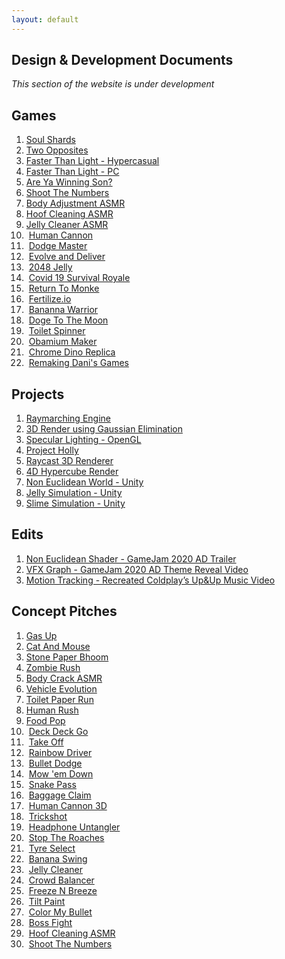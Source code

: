 ```yaml
---
layout: default
---
```

## Design & Development Documents
*This section of the website is under development*
## Games
1. [Soul Shards](https://aniketrajnish.github.io/docs/soulshard)
2. [Two Opposites](https://aniketrajnish.github.io/docs/twoopposites)
3. [Faster Than Light - Hypercasual](https://aniketrajnish.github.io/docs/ftlhc)
4. [Faster Than Light - PC](https://aniketrajnish.github.io/docs/ftlpc)
5. [Are Ya Winning Son?](https://aniketrajnish.github.io/docs/ayws)
6. [Shoot The Numbers](https://aniketrajnish.github.io/docs/stn)
7. [Body Adjustment ASMR](https://aniketrajnish.github.io/docs/baasmr)
8. [Hoof Cleaning ASMR](https://aniketrajnish.github.io/docs/hcasmr)
9. [Jelly Cleaner ASMR](https://aniketrajnish.github.io/docs/jcasmr)
10. &nbsp;[Human Cannon](https://aniketrajnish.github.io/docs/humancannon)
11. &nbsp;[Dodge Master](https://aniketrajnish.github.io/docs/dodge)
12. &nbsp;[Evolve and Deliver](https://aniketrajnish.github.io/docs/end)
13. &nbsp;[2048 Jelly](https://aniketrajnish.github.io/docs/j2048)
14. &nbsp;[Covid 19 Survival Royale](https://aniketrajnish.github.io/docs/c19sr)
15. &nbsp;[Return To Monke](https://aniketrajnish.github.io/docs/r2m)
16. &nbsp;[Fertilize.io](https://aniketrajnish.github.io/docs/fert)
17. &nbsp;[Bananna Warrior](https://aniketrajnish.github.io/docs/bw)
18. &nbsp;[Doge To The Moon](https://aniketrajnish.github.io/docs/d2m)
19. &nbsp;[Toilet Spinner](https://aniketrajnish.github.io/docs/toiletspin)
20. &nbsp;[Obamium Maker](https://aniketrajnish.github.io/docs/obama)
21. &nbsp;[Chrome Dino Replica](https://aniketrajnish.github.io/docs/e404)
22. &nbsp;[Remaking Dani's Games](https://aniketrajnish.github.io/docs/daniremake)

## Projects
1. [Raymarching Engine](https://aniketrajnish.github.io/docs/raymarch)
2. [3D Render using Gaussian Elimination](https://aniketrajnish.github.io/docs/gaussrender)
3. [Specular Lighting - OpenGL](https://aniketrajnish.github.io/docs/specularopengl)
4. [Project Holly](https://aniketrajnish.github.io/docs/holly)
5. [Raycast 3D Renderer](https://aniketrajnish.github.io/docs/raycast3d)
6. [4D Hypercube Render](https://aniketrajnish.github.io/docs/hypercube)
7. [Non Euclidean World - Unity](https://aniketrajnish.github.io/docs/ne)
8. [Jelly Simulation - Unity](https://aniketrajnish.github.io/docs/jelly)
9. [Slime Simulation - Unity](https://aniketrajnish.github.io/docs/slime)

## Edits
1. [Non Euclidean Shader - GameJam 2020 AD Trailer](https://aniketrajnish.github.io/docs/nes)
2. [VFX Graph - GameJam 2020 AD Theme Reveal Video](https://aniketrajnish.github.io/docs/vfxgraph)
3. [Motion Tracking - Recreated Coldplay’s Up&Up Music Video](https://aniketrajnish.github.io/docs/upnup)

## Concept Pitches
1. [Gas Up](files/GasUp.pdf)
2. [Cat And Mouse](files/CatAndMouse.pdf)
3. [Stone Paper Bhoom](files/StonePaperBhoom.pdf)
4. [Zombie Rush](files/ZombieRush.pdf)
5. [Body Crack ASMR](files/BodyCrackASMR.pdf)
6. [Vehicle Evolution](files/VehicleEvolution.pdf)
7. [Toilet Paper Run](files/ToiletPaperRun.pdf)
8. [Human Rush](files/HumanRush.pdf)
9. [Food Pop](files/FoodPop.pdf)
10. &nbsp;[Deck Deck Go](files/DeckDeckGo.pdf)
11. &nbsp;[Take Off](files/TakeOff.pdf)
12. &nbsp;[Rainbow Driver](files/RainbowDriver.pdf)
13. &nbsp;[Bullet Dodge](files/BulletDodge.pdf)
14. &nbsp;[Mow 'em Down](files/MowEmDown.pdf)
15. &nbsp;[Snake Pass](files/SnakePass.pdf)
16. &nbsp;[Baggage Claim](files/BaggageClaim.pdf)
17. &nbsp;[Human Cannon 3D](files/HumanCanon3D.pdf)
18. &nbsp;[Trickshot](files/Trickshot.pdf)
19. &nbsp;[Headphone Untangler](files/HeadphoneUntangler.pdf)
20. &nbsp;[Stop The Roaches](files/StopTheRoaches.pdf)
21. &nbsp;[Tyre Select](files/TyreSelect.pdf)
22. &nbsp;[Banana Swing](files/BananaSwing.pdf)
23. &nbsp;[Jelly Cleaner](files/JellyCleaner.pdf)
24. &nbsp;[Crowd Balancer](files/CrowdBalancer.pdf)
25. &nbsp;[Freeze N Breeze](files/FreezeNBreeze.pdf)
26. &nbsp;[Tilt Paint](files/TiltPaint.pdf)
27. &nbsp;[Color My Bullet](files/ColorMyBullet.pdf)
28. &nbsp;[Boss Fight](files/BossFight.pdf)
29. &nbsp;[Hoof Cleaning ASMR](files/HoofCleaningASMR.pdf)
30. &nbsp;[Shoot The Numbers](files/ShootTheNumbers.pdf)



